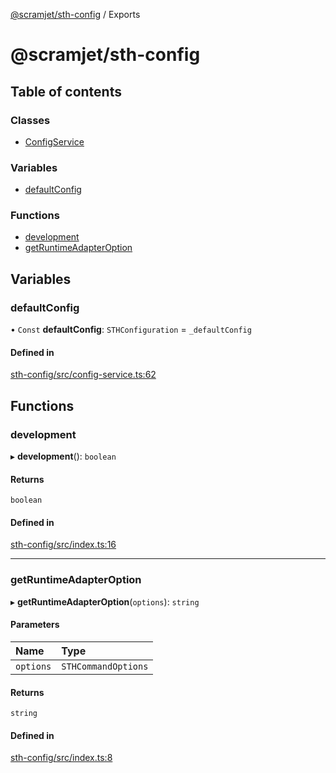 [@scramjet/sth-config](README.md) / Exports

# @scramjet/sth-config

## Table of contents

### Classes

- [ConfigService](classes/ConfigService.md)

### Variables

- [defaultConfig](modules.md#defaultconfig)

### Functions

- [development](modules.md#development)
- [getRuntimeAdapterOption](modules.md#getruntimeadapteroption)

## Variables

### defaultConfig

• `Const` **defaultConfig**: `STHConfiguration` = `_defaultConfig`

#### Defined in

[sth-config/src/config-service.ts:62](https://github.com/scramjetorg/transform-hub/blob/HEAD/packages/sth-config/src/config-service.ts#L62)

## Functions

### development

▸ **development**(): `boolean`

#### Returns

`boolean`

#### Defined in

[sth-config/src/index.ts:16](https://github.com/scramjetorg/transform-hub/blob/HEAD/packages/sth-config/src/index.ts#L16)

___

### getRuntimeAdapterOption

▸ **getRuntimeAdapterOption**(`options`): `string`

#### Parameters

| Name | Type |
| :------ | :------ |
| `options` | `STHCommandOptions` |

#### Returns

`string`

#### Defined in

[sth-config/src/index.ts:8](https://github.com/scramjetorg/transform-hub/blob/HEAD/packages/sth-config/src/index.ts#L8)

